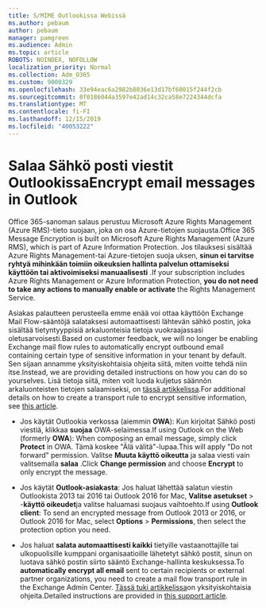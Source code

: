 ```yaml
---
title: S/MIME Outlookissa Webissä
ms.author: pebaum
author: pebaum
manager: pamgreen
ms.audience: Admin
ms.topic: article
ROBOTS: NOINDEX, NOFOLLOW
localization_priority: Normal
ms.collection: Adm_O365
ms.custom: 9000329
ms.openlocfilehash: 33e94eac6a2982b8036e13d17bf60015f244f2cb
ms.sourcegitcommit: 0f0186044a3597e42ad14c32ca58e7224344dcfa
ms.translationtype: MT
ms.contentlocale: fi-FI
ms.lasthandoff: 12/15/2019
ms.locfileid: "40053222"
---
```

# <a name="encrypt-email-messages-in-outlook"></a><span data-ttu-id="12b49-102">Salaa Sähkö posti viestit Outlookissa</span><span class="sxs-lookup"><span data-stu-id="12b49-102">Encrypt email messages in Outlook</span></span>

<span data-ttu-id="12b49-103">Office 365-sanoman salaus perustuu Microsoft Azure Rights Management (Azure RMS)-tieto suojaan, joka on osa Azure-tietojen suojausta.</span><span class="sxs-lookup"><span data-stu-id="12b49-103">Office 365 Message Encryption is built on Microsoft Azure Rights Management (Azure RMS), which is part of Azure Information Protection.</span></span> <span data-ttu-id="12b49-104">Jos tilauksesi sisältää Azure Rights Management-tai Azure-tietojen suoja uksen, **sinun ei tarvitse ryhtyä mihinkään toimiin oikeuksien hallinta palvelun ottamiseksi käyttöön tai aktivoimiseksi manuaalisesti** .</span><span class="sxs-lookup"><span data-stu-id="12b49-104">If your subscription includes Azure Rights Management or Azure Information Protection, **you do not need to take any actions to manually enable or activate** the Rights Management Service.</span></span>

<span data-ttu-id="12b49-105">Asiakas palautteen perusteella emme enää voi ottaa käyttöön Exchange Mail Flow-sääntöjä salataksesi automaattisesti lähtevän sähkö postin, joka sisältää tietyntyyppisiä arkaluonteisia tietoja vuokraajassasi oletusarvoisesti.</span><span class="sxs-lookup"><span data-stu-id="12b49-105">Based on customer feedback, we will no longer be enabling Exchange mail flow rules to automatically encrypt outbound email containing certain type of sensitive information in your tenant by default.</span></span> <span data-ttu-id="12b49-106">Sen sijaan annamme yksityiskohtaisia ohjeita siitä, miten voitte tehdä niin itse.</span><span class="sxs-lookup"><span data-stu-id="12b49-106">Instead, we are providing detailed instructions on how you can do so yourselves.</span></span> <span data-ttu-id="12b49-107">Lisä tietoja siitä, miten voit luoda kuljetus säännön arkaluonteisten tietojen salaamiseksi, on [tässä artikkelissa](https://aka.ms/OmeEtr).</span><span class="sxs-lookup"><span data-stu-id="12b49-107">For additional details on how to create a transport rule to encrypt sensitive information, see [this article](https://aka.ms/OmeEtr).</span></span>

- <span data-ttu-id="12b49-108">Jos käytät Outlookia verkossa (aiemmin **OWA**): Kun kirjoitat Sähkö posti viestiä, klikkaa **suojaa** OWA-selaimessa.</span><span class="sxs-lookup"><span data-stu-id="12b49-108">If using Outlook on the Web (formerly **OWA**): When composing an email message, simply click **Protect** in OWA.</span></span> <span data-ttu-id="12b49-109">Tämä koskee "Älä välitä"-lupaa.</span><span class="sxs-lookup"><span data-stu-id="12b49-109">This will apply "Do not forward" permission.</span></span> <span data-ttu-id="12b49-110">Valitse **Muuta käyttö oikeutta** ja salaa viesti vain valitsemalla **salaa** .</span><span class="sxs-lookup"><span data-stu-id="12b49-110">Click **Change permission** and choose **Encrypt** to only encrypt the message.</span></span>

- <span data-ttu-id="12b49-111">Jos käytät **Outlook-asiakasta**: Jos haluat lähettää salatun viestin Outlookista 2013 tai 2016 tai Outlook 2016 for Mac, **Valitse asetukset** > -**käyttö oikeudet**ja valitse haluamasi suojaus vaihtoehto.</span><span class="sxs-lookup"><span data-stu-id="12b49-111">If using **Outlook client**: To send an encrypted message from Outlook 2013 or 2016, or Outlook 2016 for Mac, select **Options** > **Permissions**, then select the protection option you need.</span></span>

- <span data-ttu-id="12b49-112">Jos haluat **salata automaattisesti kaikki** tietyille vastaanottajille tai ulkopuolisille kumppani organisaatioille lähetetyt sähkö postit, sinun on luotava sähkö postin siirto sääntö Exchange-hallinta keskuksessa.</span><span class="sxs-lookup"><span data-stu-id="12b49-112">To **automatically encrypt all email** sent to certain recipients or external partner organizations, you need to create a mail flow transport rule in the Exchange Admin Center.</span></span> <span data-ttu-id="12b49-113">[Tässä tuki artikkelissa](https://docs.microsoft.com/office365/securitycompliance/define-mail-flow-rules-to-encrypt-email#create-a-mail-flow-rule-to-encrypt-email-messages-with-the-new-ome-capabilities)on yksityiskohtaisia ohjeita.</span><span class="sxs-lookup"><span data-stu-id="12b49-113">Detailed instructions are provided in [this support article](https://docs.microsoft.com/office365/securitycompliance/define-mail-flow-rules-to-encrypt-email#create-a-mail-flow-rule-to-encrypt-email-messages-with-the-new-ome-capabilities).</span></span>

